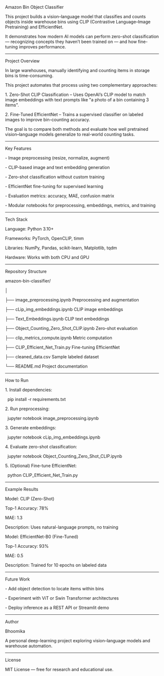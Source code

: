 Amazon Bin Object Classifier



This project builds a vision–language model that classifies and counts objects inside warehouse bins using CLIP (Contrastive Language–Image Pretraining) and EfficientNet. 

It demonstrates how modern AI models can perform zero-shot classification — recognizing concepts they haven’t been trained on — and how fine-tuning improves performance.



------------------------------------------------------------------



Project Overview



In large warehouses, manually identifying and counting items in storage bins is time-consuming. 

This project automates that process using two complementary approaches:



1\. Zero-Shot CLIP Classification – Uses OpenAI’s CLIP model to match image embeddings with text prompts like "a photo of a bin containing 3 items".

2\. Fine-Tuned EfficientNet – Trains a supervised classifier on labeled images to improve bin-counting accuracy.



The goal is to compare both methods and evaluate how well pretrained vision–language models generalize to real-world counting tasks.



------------------------------------------------------------------



Key Features



\- Image preprocessing (resize, normalize, augment)

\- CLIP-based image and text embedding generation

\- Zero-shot classification without custom training

\- EfficientNet fine-tuning for supervised learning

\- Evaluation metrics: accuracy, MAE, confusion matrix

\- Modular notebooks for preprocessing, embeddings, metrics, and training



------------------------------------------------------------------



Tech Stack



Language: Python 3.10+

Frameworks: PyTorch, OpenCLIP, timm

Libraries: NumPy, Pandas, scikit-learn, Matplotlib, tqdm

Hardware: Works with both CPU and GPU



------------------------------------------------------------------



Repository Structure



amazon-bin-classifier/

│

├── image\_preprocessing.ipynb              Preprocessing and augmentation

├── cLip\_img\_embeddings.ipynb              CLIP image embeddings

├── Text\_Embeddings.ipynb                  CLIP text embeddings

├── Object\_Counting\_Zero\_Shot\_CLIP.ipynb   Zero-shot evaluation

├── clip\_metrics\_compute.ipynb             Metric computation

├── CLIP\_Efficient\_Net\_Train.py            Fine-tuning EfficientNet

├── cleaned\_data.csv                       Sample labeled dataset

└── README.md                              Project documentation



------------------------------------------------------------------



How to Run



1\. Install dependencies:

&nbsp;  pip install -r requirements.txt



2\. Run preprocessing:

&nbsp;  jupyter notebook image\_preprocessing.ipynb



3\. Generate embeddings:

&nbsp;  jupyter notebook cLip\_img\_embeddings.ipynb



4\. Evaluate zero-shot classification:

&nbsp;  jupyter notebook Object\_Counting\_Zero\_Shot\_CLIP.ipynb



5\. (Optional) Fine-tune EfficientNet:

&nbsp;  python CLIP\_Efficient\_Net\_Train.py



------------------------------------------------------------------



Example Results



Model: CLIP (Zero-Shot)

Top-1 Accuracy: 78%

MAE: 1.3

Description: Uses natural-language prompts, no training



Model: EfficientNet-B0 (Fine-Tuned)

Top-1 Accuracy: 93%

MAE: 0.5

Description: Trained for 10 epochs on labeled data



------------------------------------------------------------------



Future Work



\- Add object detection to locate items within bins

\- Experiment with ViT or Swin Transformer architectures

\- Deploy inference as a REST API or Streamlit demo



------------------------------------------------------------------



Author



Bhoomika

A personal deep-learning project exploring vision–language models and warehouse automation.



------------------------------------------------------------------



License



MIT License — free for research and educational use.



